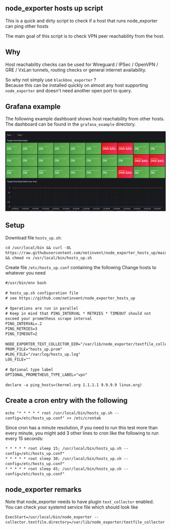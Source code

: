 ## node_exporter hosts up script

This is a quick and dirty script to check if a host that runs node_exporter can ping other hosts  

The main goal of this script is to check VPN peer reachability from the host.  

## Why

Host reachability checks can be used for Wireguard / IPSec / OpenVPN / GRE / VxLan tunnels, routing checks or general internet availability.

So why not simply use `blackbox_exporter` ?  
Because this can be installed quickly on almost any host supporting `node_exporter` and doesn't need another open port to query.

## Grafana example

The following example dashboard shows host reachability from other hosts.  
The dashboard can be found in the `grafana_example` directory.

![image](grafana_example/example_dashboard.png)

## Setup

Download file `hosts_up.sh`:

```
cd /usr/local/bin && curl -OL https://raw.githubusercontent.com/netinvent/node_exporter_hosts_up/main/hosts_up.sh && chmod +x /usr/local/bin/hosts_up.sh
```

Create file `/etc/hosts_up.conf` containing the following
Change hosts to whatever you need

```
#/usr/bin/env bash

# hosts_up.sh configuration file
# see https://github.com/netinvent/node_exporter_hosts_up

# Operations are run in parallel
# Keep in mind that PING_INTERVAL * RETRIES * TIMEOUT should not exceed your prometheus scrape interval
PING_INTERVAL=.2
PING_RETRIES=3
PING_TIMEOUT=2

NODE_EXPORTER_TEXT_COLLECTOR_DIR="/var/lib/node_exporter/textfile_collector"
PROM_FILE="hosts_up.prom"
#LOG_FILE="/var/log/hosts_up.log"
LOG_FILE=""

# Optional type label
OPTIONAL_PROMETHEUS_TYPE_LABEL="vpn"

declare -a ping_hosts=(kernel.org 1.1.1.1 9.9.9.9 linux.org)
```

## Create a cron entry with the following

```
echo "* * * * * root /usr/local/bin/hosts_up.sh --config=/etc/hosts_up.conf" >> /etc/crontab
```

Since cron has a minute resolution, if you need to run this test more than every minute, you might add 3 other lines to cron like the following to run every 15 seconds:
```
* * * * * root sleep 15; /usr/local/bin/hosts_up.sh --config=/etc/hosts_up.conf"
* * * * * root sleep 30; /usr/local/bin/hosts_up.sh --config=/etc/hosts_up.conf"
* * * * * root sleep 45; /usr/local/bin/hosts_up.sh --config=/etc/hosts_up.conf"
```


## node_exporter remarks

Note that node_exporter needs to have plugin `text_collector` enabled.  
You can check your systemd service file which should look like
```
ExecStart=/usr/local/bin/node_exporter --collector.textfile.directory=/var/lib/node_exporter/textfile_collector
```